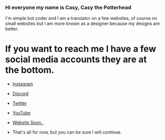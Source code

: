 ### Hi everyone my name is Casy, Casy the Potterhead

I'm simple bot coder and I am a translator on a few websites, of course on small websites but I am more known as a designer because my designs are better.

# If you want to reach me I have a few social media accounts they are at the bottom.

- [Instagram](https://www.instagram.com/casy331/)
- [Discord](https://discordapp.com/users/458583603903856640)
- [Twitter](https://twitter.com/Casy331)
- [YouTube](https://www.youtube.com/UC98QgaolcJz_T8OIrDtppfA)
- [Website Soon..]()

- That's all for now, but you can be sure I will continue.





